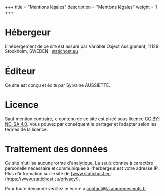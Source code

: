 +++
title = "Mentions légales"
description = "Mentions légales"
weight = 1
+++

# Hébergeur

L’hébergement de ce site est assuré par Variable Object Assignment, 11129 Stockholm, SWEDEN : [statichost.eu](https://www.statichost.eu/privacy/)

# Éditeur

Ce site est conçu et édité par Sylvaine AUSSIETTE.

# Licence

Sauf mention contraire, le contenu de ce site est placé sous licence [CC BY-NC-SA 4.0](https://creativecommons.org/licenses/by-nc-sa/4.0/). Vous pouvez par conséquent le partager et l’adapter selon les termes de la licence.

# Traitement des données

Ce site n'utilise aucune forme d'analytique. La seule donnée à caractère personelle nécessaire et communiquée à l'herbergeur est votre adresse IP. Plus d'information sur le site de [www.statichost.eu](https://www.statichost.eu/privacy/).

Pour toute demande veuillez m'écrire à <a href="mailto:%63%6f%6e%74%61%63%74%40%6c%61%72%61%6d%75%72%65%64%65%73%6d%6f%74%73%2e%66%72">contact&commat;laramuredesmots&period;fr</a>
